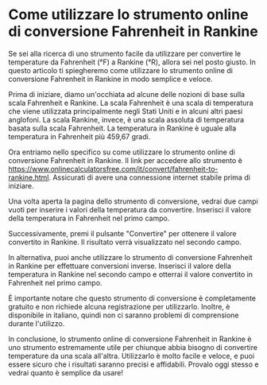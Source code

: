 Come utilizzare lo strumento online di conversione Fahrenheit in Rankine
========================================================================

Se sei alla ricerca di uno strumento facile da utilizzare per convertire le temperature da Fahrenheit (°F) a Rankine (°R), allora sei nel posto giusto. In questo articolo ti spiegheremo come utilizzare lo strumento online di conversione Fahrenheit in Rankine in modo semplice e veloce.

Prima di iniziare, diamo un'occhiata ad alcune delle nozioni di base sulla scala Fahrenheit e Rankine. La scala Fahrenheit è una scala di temperatura che viene utilizzata principalmente negli Stati Uniti e in alcuni altri paesi anglofoni. La scala Rankine, invece, è una scala assoluta di temperatura basata sulla scala Fahrenheit. La temperatura in Rankine è uguale alla temperatura in Fahrenheit più 459,67 gradi.

Ora entriamo nello specifico su come utilizzare lo strumento online di conversione Fahrenheit in Rankine. Il link per accedere allo strumento è <https://www.onlinecalculatorsfree.com/it/convert/fahrenheit-to-rankine.html>. Assicurati di avere una connessione internet stabile prima di iniziare.

Una volta aperta la pagina dello strumento di conversione, vedrai due campi vuoti per inserire i valori della temperatura da convertire. Inserisci il valore della temperatura in Fahrenheit nel primo campo.

Successivamente, premi il pulsante "Convertire" per ottenere il valore convertito in Rankine. Il risultato verrà visualizzato nel secondo campo.

In alternativa, puoi anche utilizzare lo strumento di conversione Fahrenheit in Rankine per effettuare conversioni inverse. Inserisci il valore della temperatura in Rankine nel secondo campo e otterrai il valore convertito in Fahrenheit nel primo campo.

È importante notare che questo strumento di conversione è completamente gratuito e non richiede alcuna registrazione per utilizzarlo. Inoltre, è disponibile in italiano, quindi non ci saranno problemi di comprensione durante l'utilizzo.

In conclusione, lo strumento online di conversione Fahrenheit in Rankine è uno strumento estremamente utile per chiunque abbia bisogno di convertire temperature da una scala all'altra. Utilizzarlo è molto facile e veloce, e puoi essere sicuro che i risultati saranno precisi e affidabili. Provalo oggi stesso e vedrai quanto è semplice da usare!